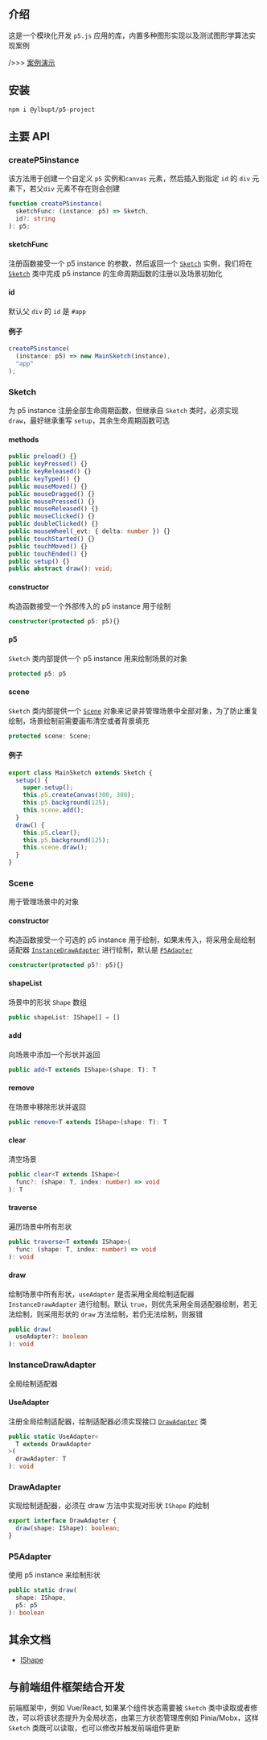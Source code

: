 ## 介绍

这是一个模块化开发 `p5.js` 应用的库，内置多种图形实现以及测试图形学算法实现案例

/>>> <a href="https://yanglebupt.github.io/p5-project/">案例演示</a>

## 安装

```bash
npm i @ylbupt/p5-project
```

## 主要 API

### createP5instance

该方法用于创建一个自定义 `p5` 实例和`canvas` 元素，然后插入到指定 `id` 的 `div` 元素下，若父`div` 元素不存在则会创建

```typescript
function createP5instance(
  sketchFunc: (instance: p5) => Sketch, 
  id?: string
): p5;
```

#### sketchFunc

注册函数接受一个 p5 instance 的参数，然后返回一个 <a href="#sketch">`Sketch`</a> 实例，我们将在 <a href="#sketch">`Sketch`</a> 类中完成 p5 instance 的生命周期函数的注册以及场景初始化

#### id

默认父 `div` 的 `id` 是 `#app`

#### 例子

```typescript
createP5instance(
  (instance: p5) => new MainSketch(instance), 
  "app"
);
```

### Sketch

为 p5 instance 注册全部生命周期函数，但继承自 `Sketch` 类时，必须实现 `draw`，最好继承重写 `setup`，其余生命周期函数可选

#### methods
```typescript
public preload() {}
public keyPressed() {}
public keyReleased() {}
public keyTyped() {}
public mouseMoved() {}
public mouseDragged() {}
public mousePressed() {}
public mouseReleased() {}
public mouseClicked() {}
public doubleClicked() {}
public mouseWheel(_evt: { delta: number }) {}
public touchStarted() {}
public touchMoved() {}
public touchEnded() {}
public setup() {}
public abstract draw(): void;
```

#### constructor

构造函数接受一个外部传入的 p5 instance 用于绘制

```typescript
constructor(protected p5: p5){}
```


#### p5

`Sketch` 类内部提供一个 p5 instance 用来绘制场景的对象

```typescript
protected p5: p5
```

#### scene

`Sketch` 类内部提供一个 <a href="#scene-1">`Scene`</a> 对象来记录并管理场景中全部对象，为了防止重复绘制，场景绘制前需要画布清空或者背景填充

```typescript
protected scene: Scene;
```

#### 例子

```typescript
export class MainSketch extends Sketch {
  setup() {
    super.setup();
    this.p5.createCanvas(300, 300);
    this.p5.background(125);
    this.scene.add();
  }
  draw() {
    this.p5.clear();
    this.p5.background(125);
    this.scene.draw();
  }
}
```

### Scene

用于管理场景中的对象

#### constructor

构造函数接受一个可选的 p5 instance 用于绘制，如果未传入，将采用全局绘制适配器 <a href="#instancedrawadapter">`InstanceDrawAdapter`</a> 进行绘制，默认是 <a href="#p5adapter">`P5Adapter`</a>

```typescript
constructor(protected p5?: p5){}
```

#### shapeList

场景中的形状 `Shape` 数组

```typescript  
public shapeList: IShape[] = []
```

#### add

向场景中添加一个形状并返回

```typescript
public add<T extends IShape>(shape: T): T
```

#### remove

在场景中移除形状并返回

```typescript
public remove<T extends IShape>(shape: T): T
```

#### clear

清空场景

```typescript
public clear<T extends IShape>(
  func?: (shape: T, index: number) => void
): T
```

#### traverse

遍历场景中所有形状

```typescript
public traverse<T extends IShape>(
  func: (shape: T, index: number) => void
): void
```

#### draw

绘制场景中所有形状，`useAdapter` 是否采用全局绘制适配器 `InstanceDrawAdapter` 进行绘制。默认 `true`，则优先采用全局适配器绘制，若无法绘制，则采用形状的 `draw` 方法绘制，若仍无法绘制，则报错

```typescript
public draw(
  useAdapter?: boolean
): void
```

### InstanceDrawAdapter

全局绘制适配器

#### UseAdapter

注册全局绘制适配器，绘制适配器必须实现接口 <a href="#drawadapter">`DrawAdapter`</a> 类

```typescript
public static UseAdapter<
  T extends DrawAdapter
>(
  drawAdapter: T
): void
```

### DrawAdapter

实现绘制适配器，必须在 draw 方法中实现对形状 `IShape` 的绘制

```typescript
export interface DrawAdapter {
  draw(shape: IShape): boolean;
}
```

### P5Adapter

使用 p5 instance 来绘制形状

```typescript
public static draw(
  shape: IShape, 
  p5: p5
): boolean
```

## 其余文档
- <a href="./docs/IShape.md">IShape</a>

## 与前端组件框架结合开发

前端框架中，例如 Vue/React, 如果某个组件状态需要被 `Sketch` 类中读取或者修改，可以将该状态提升为全局状态，由第三方状态管理库例如 Pinia/Mobx，这样 `Sketch` 类既可以读取，也可以修改并触发前端组件更新